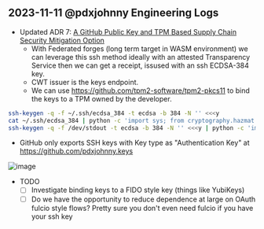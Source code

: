 ## 2023-11-11 @pdxjohnny Engineering Logs

- Updated ADR 7: [A GitHub Public Key and TPM Based Supply Chain Security Mitigation Option](https://github.com/dffml/dffml/blob/main/docs/arch/0007-A-GitHub-Public-Bey-and-TPM-Based-Supply-Chain-Security-Mitigation-Option.rst#a-github-public-key-and-tpm-based-supply-chain-security-mitigation-option)
  - With Federated forges (long term target in WASM environment) we can leverage this ssh method ideally with an attested Transparency Service then we can get a receipt, issused with an ssh ECDSA-384 key.
  - CWT issuer is the keys endpoint.
  - We can use https://github.com/tpm2-software/tpm2-pkcs11 to bind the keys to a TPM owned by the developer.

```bash
ssh-keygen -q -f ~/.ssh/ecdsa_384 -t ecdsa -b 384 -N '' <<<y
cat ~/.ssh/ecdsa_384 | python -c 'import sys; from cryptography.hazmat.primitives import serialization; print(serialization.load_ssh_private_key(sys.stdin.buffer.read(), password=None).private_bytes(encoding=serialization.Encoding.PEM, format=serialization.PrivateFormat.PKCS8, encryption_algorithm=serialization.NoEncryption()).decode().rstrip())' | scitt-emulator client create-claim --issuer did:web:example.com --content-type application/json --payload '{"sun": "yellow"}' --out claim.cose --subject "ssh-test" --private-key-pem /dev/stdin
ssh-keygen -q -f /dev/stdout -t ecdsa -b 384 -N '' <<<y | python -c 'import sys; from cryptography.hazmat.primitives import serialization; print(serialization.load_ssh_private_key(sys.stdin.buffer.read(), password=None).private_bytes(encoding=serialization.Encoding.PEM, format=serialization.PrivateFormat.PKCS8, encryption_algorithm=serialization.NoEncryption()).decode().rstrip())' | scitt-emulator client create-claim --issuer did:web:example.com --content-type application/json --payload '{"sun": "yellow"}' --out claim.cose --subject "ssh-test" --private-key-pem /dev/stdin
```

- GitHub only exports SSH keys with Key type as "Authentication Key" at https://github.com/pdxjohnny.keys

![image](https://github.com/dffml/dffml/assets/5950433/5c185259-d269-4346-b111-e19982e4c1d4)

- TODO
  - [ ] Investigate binding keys to a FIDO style key (things like YubiKeys)
  - [ ] Do we have the opportunity to reduce dependence at large on OAuth fulcio style flows? Pretty sure you don't even need fulcio if you have your ssh key